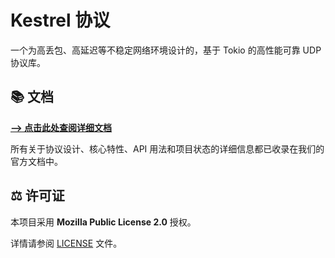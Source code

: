 # Kestrel 协议

一个为高丢包、高延迟等不稳定网络环境设计的，基于 Tokio 的高性能可靠 UDP 协议库。

## 📚 文档

**[--> 点击此处查阅详细文档](https://shaog-r.github.io/kestrel-protocol/Introduction.html)**

所有关于协议设计、核心特性、API 用法和项目状态的详细信息都已收录在我们的官方文档中。

## ⚖️ 许可证

本项目采用 **Mozilla Public License 2.0** 授权。

详情请参阅 [LICENSE](./LICENSE) 文件。 